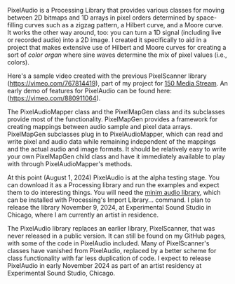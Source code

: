 PixelAudio is a Processing Library that provides various classes for moving between 2D bitmaps and 1D arrays in pixel orders determined by space-filling curves such as a zigzag pattern, a Hilbert curve, and a Moore curve. It works the other way around, too: you can turn a 1D signal (including live or recorded audio) into a 2D image. I created it specifically to aid in a project that makes extensive use of Hilbert and Moore curves for creating a sort of _color organ_ where sine waves determine the mix of pixel values (i.e., colors).

Here's a sample video created with the previous PixelScanner library (https://vimeo.com/767814419), part of my project for [150 Media Stream](https://150mediastream.com/). An early demo of features for PixelAudio can be found here: (https://vimeo.com/880911064).

The PixelAudioMapper class and the PixelMapGen class and its subclasses provide most of the functionality. PixelMapGen provides a framework for creating mappings between audio sample and pixel data arrays. PixelMapGen subclasses plug in to PixelAudioMapper, which can read and write pixel and audio data while remaining independent of the mappings and the actual audio and image formats. It should be relatively easy to write your own PixelMapGen child class and have it immediately available to play with through PixelAudioMapper's methods.

At this point (August 1, 2024) PixelAudio is at the alpha testing stage. You can download it as a Processing library and run the examples and expect them to do interesting things. You will need the [minim audio library](https://code.compartmental.net/tools/minim/), which can be installed with Processing's Import Library... command. I plan to release the library November 9, 2024, at Experimental Sound Studio in Chicago, where I am currently an artist in residence.

The PixelAudio library replaces an earlier library, PixelScanner, that was never released in a public version. It can still be found on my GitHub pages, with some of the code in PixelAudio included. Many of PixelScanner's classes have vanished from PixelAudio, replaced by a better scheme for class functionality with far less duplication of code. I expect to release PixelAudio in early November 2024 as part of an artist residency at Experimental Sound Studio, Chicago.

